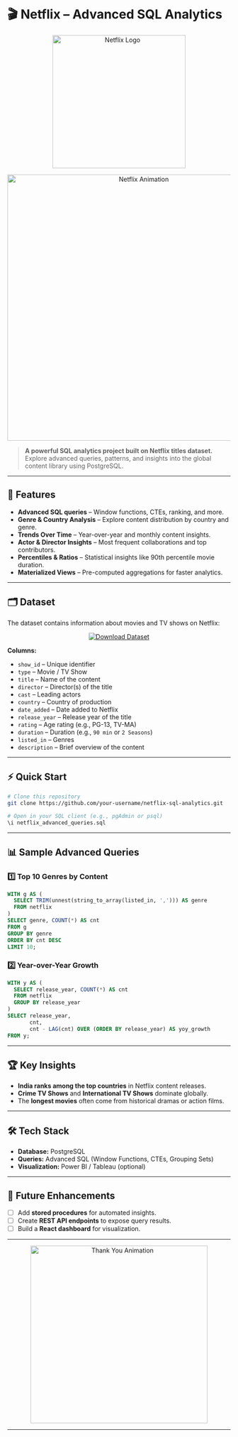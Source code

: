 
# 🎬 Netflix – Advanced SQL Analytics  

<p align="center">
  <img src="https://upload.wikimedia.org/wikipedia/commons/0/08/Netflix_2015_logo.svg" width="300" alt="Netflix Logo">
</p>

<p align="center">
  <img src="https://media.giphy.com/media/l0MYC0LajbaPoEADu/giphy.gif" alt="Netflix Animation" width="600">
</p>

> **A powerful SQL analytics project built on Netflix titles dataset.**  
> Explore advanced queries, patterns, and insights into the global content library using PostgreSQL.

---

## 🚀 **Features**
- **Advanced SQL queries** – Window functions, CTEs, ranking, and more.  
- **Genre & Country Analysis** – Explore content distribution by country and genre.  
- **Trends Over Time** – Year-over-year and monthly content insights.  
- **Actor & Director Insights** – Most frequent collaborations and top contributors.  
- **Percentiles & Ratios** – Statistical insights like 90th percentile movie duration.  
- **Materialized Views** – Pre-computed aggregations for faster analytics.

---

## 🗂 **Dataset**
The dataset contains information about movies and TV shows on Netflix:  

<p align="center">
  <a href="https://www.kaggle.com/datasets/shivamb/netflix-shows?resource=download">
    <img src="https://img.shields.io/badge/Download%20Dataset-FF0000?style=for-the-badge&logo=kaggle&logoColor=white" alt="Download Dataset">
  </a>
</p>

**Columns:**  
- `show_id` – Unique identifier  
- `type` – Movie / TV Show  
- `title` – Name of the content  
- `director` – Director(s) of the title  
- `cast` – Leading actors  
- `country` – Country of production  
- `date_added` – Date added to Netflix  
- `release_year` – Release year of the title  
- `rating` – Age rating (e.g., PG-13, TV-MA)  
- `duration` – Duration (e.g., `90 min` or `2 Seasons`)  
- `listed_in` – Genres  
- `description` – Brief overview of the content  

---

## ⚡ **Quick Start**
```bash
# Clone this repository
git clone https://github.com/your-username/netflix-sql-analytics.git

# Open in your SQL client (e.g., pgAdmin or psql)
\i netflix_advanced_queries.sql
```

---

## 📊 **Sample Advanced Queries**

### 1️⃣ Top 10 Genres by Content
```sql
WITH g AS (
  SELECT TRIM(unnest(string_to_array(listed_in, ','))) AS genre
  FROM netflix
)
SELECT genre, COUNT(*) AS cnt
FROM g
GROUP BY genre
ORDER BY cnt DESC
LIMIT 10;
```

### 2️⃣ Year-over-Year Growth
```sql
WITH y AS (
  SELECT release_year, COUNT(*) AS cnt
  FROM netflix
  GROUP BY release_year
)
SELECT release_year,
       cnt,
       cnt - LAG(cnt) OVER (ORDER BY release_year) AS yoy_growth
FROM y;
```

---

## 🏆 **Key Insights**
- **India ranks among the top countries** in Netflix content releases.
- **Crime TV Shows** and **International TV Shows** dominate globally.
- The **longest movies** often come from historical dramas or action films.

---


## 🛠 **Tech Stack**
- **Database:** PostgreSQL  
- **Queries:** Advanced SQL (Window Functions, CTEs, Grouping Sets)  
- **Visualization:** Power BI / Tableau (optional)  

---

## 📌 **Future Enhancements**
- [ ] Add **stored procedures** for automated insights.  
- [ ] Create **REST API endpoints** to expose query results.  
- [ ] Build a **React dashboard** for visualization.  

---
<p align="center">
  <img src="https://media3.giphy.com/media/v1.Y2lkPTc5MGI3NjExZTQ2Y2xodmd6ZWhrYndmM3VxZjQ3Nzd1MTQ4Mm9yOWYzOGJwYjFnbyZlcD12MV9pbnRlcm5hbF9naWZfYnlfaWQmY3Q9Zw/AXdGgQfbeng2x7cX8i/giphy.gif" alt="Thank You Animation" width="400">
</p>


---
